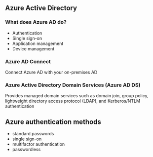 ## Azure Active Directory
### What does Azure AD do?
- Authentication
- Single sign-on
- Application management
- Device management

### Azure AD Connect
Connect Azure AD with your on-premises AD

### Azure Active Directory Domain Services (Azure AD DS)
Provides managed domain services such as domain join, group policy, lightweight directory access protocol (LDAP), and Kerberos/NTLM authentication

## Azure authentication methods
- standard passwords
- single sign-on
- multifactor authentication
- passwordless
